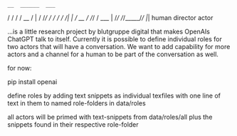     __  ______  ___ 
   / / / / __ \/   |
  / /_/ / / / / /| |
 / __  / /_/ / ___ |
/_/ /_/_____/_/  |_|
human director actor

...is a little research project by blutgruppe digital that makes OpenAIs ChatGPT talk to itself.
Currently it is possible to define individual roles for two actors that will have a conversation.
We want to add capability for more actors and a channel for a human to be part of the conversation as well.

for now:

pip install openai

define roles by adding text snippets as individual texfiles with one line of text in them to named role-folders in data/roles

all actors will be primed with text-snippets from data/roles/all plus the snippets found in their respective role-folder


